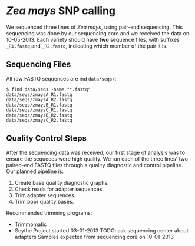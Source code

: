 # *Zea mays* SNP calling

We sequenced three lines of *Zea mays*, using pair-end sequencing. This sequencing was done by our sequencing core and we received the data on 10-05-2013. Each variety should have **two** sequence files, with suffixes `_R1.fastq` and `_R2.fastq`, indicating which member of the pair it is.

## Sequencing Files

All raw FASTQ sequences are ind `data/seqs/`:

	$ find data/seqs -name "*.fastq"
	data/seqs/zmaysA_R1.fastq
	data/seqs/zmaysA_R2.fastq
	data/seqs/zmaysB_R1.fastq
	data/seqs/zmaysC_R1.fastq
	data/seqs/zmaysB_R2.fastq
	data/seqs/zmaysC_R2.fastq
	
## Quality Control Steps

After the sequencing data was received, our first stage of analysis was to ensure the sequeces were high quality. We ran each of the three lines' two paired-end FASTQ files through a quality diagnostic and control pipeline. Our planned pipeline is:

1. Create base quality diagnostic graphs.
2. Check reads for adapter sequences.
3. Trim adapter sequences.
4. Trim poor quality bases.

Recommended trimming programs:

- Trimmomatic
- Scythe
Project started 03-01-2013
TODO: ask sequencing center about adapters
Samples expected from sequencing core on 10-01-2013
